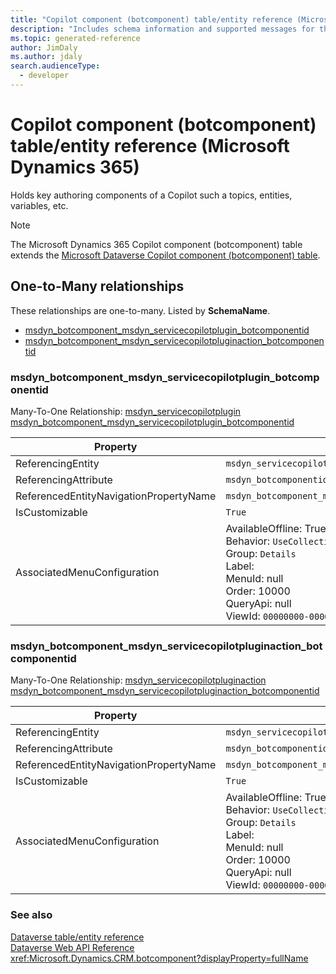 ```yaml
---
title: "Copilot component (botcomponent) table/entity reference (Microsoft Dynamics 365)"
description: "Includes schema information and supported messages for the Copilot component (botcomponent) table/entity with Microsoft Dynamics 365."
ms.topic: generated-reference
author: JimDaly
ms.author: jdaly
search.audienceType: 
  - developer
---
```


# Copilot component (botcomponent) table/entity reference (Microsoft Dynamics 365)

Holds key authoring components of a Copilot such a topics, entities, variables, etc.

> [!NOTE]
> The Microsoft Dynamics 365 Copilot component (botcomponent) table extends the [Microsoft Dataverse Copilot component (botcomponent) table](/power-apps/developer/data-platform/reference/entities/botcomponent).




## One-to-Many relationships

These relationships are one-to-many. Listed by **SchemaName**.

- [msdyn_botcomponent_msdyn_servicecopilotplugin_botcomponentid](#BKMK_msdyn_botcomponent_msdyn_servicecopilotplugin_botcomponentid)
- [msdyn_botcomponent_msdyn_servicecopilotpluginaction_botcomponentid](#BKMK_msdyn_botcomponent_msdyn_servicecopilotpluginaction_botcomponentid)

### <a name="BKMK_msdyn_botcomponent_msdyn_servicecopilotplugin_botcomponentid"></a> msdyn_botcomponent_msdyn_servicecopilotplugin_botcomponentid

Many-To-One Relationship: [msdyn_servicecopilotplugin msdyn_botcomponent_msdyn_servicecopilotplugin_botcomponentid](msdyn_servicecopilotplugin.md#BKMK_msdyn_botcomponent_msdyn_servicecopilotplugin_botcomponentid)

|Property|Value|
|---|---|
|ReferencingEntity|`msdyn_servicecopilotplugin`|
|ReferencingAttribute|`msdyn_botcomponentid`|
|ReferencedEntityNavigationPropertyName|`msdyn_botcomponent_msdyn_servicecopilotplugin_botcomponentid`|
|IsCustomizable|`True`|
|AssociatedMenuConfiguration|AvailableOffline: True<br />Behavior: `UseCollectionName`<br />Group: `Details`<br />Label: <br />MenuId: null<br />Order: 10000<br />QueryApi: null<br />ViewId: `00000000-0000-0000-0000-000000000000`|

### <a name="BKMK_msdyn_botcomponent_msdyn_servicecopilotpluginaction_botcomponentid"></a> msdyn_botcomponent_msdyn_servicecopilotpluginaction_botcomponentid

Many-To-One Relationship: [msdyn_servicecopilotpluginaction msdyn_botcomponent_msdyn_servicecopilotpluginaction_botcomponentid](msdyn_servicecopilotpluginaction.md#BKMK_msdyn_botcomponent_msdyn_servicecopilotpluginaction_botcomponentid)

|Property|Value|
|---|---|
|ReferencingEntity|`msdyn_servicecopilotpluginaction`|
|ReferencingAttribute|`msdyn_botcomponentid`|
|ReferencedEntityNavigationPropertyName|`msdyn_botcomponent_msdyn_servicecopilotpluginaction_botcomponentid`|
|IsCustomizable|`True`|
|AssociatedMenuConfiguration|AvailableOffline: True<br />Behavior: `UseCollectionName`<br />Group: `Details`<br />Label: <br />MenuId: null<br />Order: 10000<br />QueryApi: null<br />ViewId: `00000000-0000-0000-0000-000000000000`|



### See also

[Dataverse table/entity reference](/power-apps/developer/data-platform/reference/about-entity-reference)  
[Dataverse Web API Reference](/power-apps/developer/data-platform/webapi/reference/about)   
<xref:Microsoft.Dynamics.CRM.botcomponent?displayProperty=fullName>
